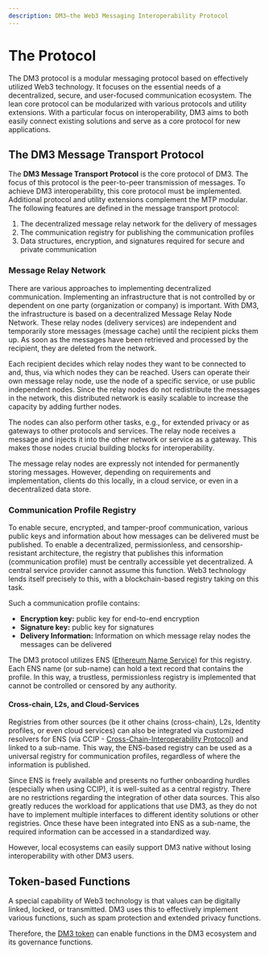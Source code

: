 ```yaml
---
description: DM3—the Web3 Messaging Interoperability Protocol
---
```


# The Protocol

The DM3 protocol is a modular messaging protocol based on effectively utilized Web3 technology. It focuses on the essential needs of a decentralized, secure, and user-focused communication ecosystem. The lean core protocol can be modularized with various protocols and utility extensions. With a particular focus on interoperability, DM3 aims to both easily connect existing solutions and serve as a core protocol for new applications.

## The DM3 Message Transport Protocol

The **DM3 Message Transport Protocol** is the core protocol of DM3. The focus of this protocol is the peer-to-peer transmission of messages. To achieve DM3 interoperability, this core protocol must be implemented. Additional protocol and utility extensions complement the MTP modular. The following features are defined in the message transport protocol:

1. The decentralized message relay network for the delivery of messages
2. The communication registry for publishing the communication profiles
3. Data structures, encryption, and signatures required for secure and private communication

### **Message Relay Network**

There are various approaches to implementing decentralized communication. Implementing an infrastructure that is not controlled by or dependent on one party (organization or company) is important. With DM3, the infrastructure is based on a decentralized Message Relay Node Network. These relay nodes (delivery services) are independent and temporarily store messages (message cache) until the recipient picks them up. As soon as the messages have been retrieved and processed by the recipient, they are deleted from the network.

Each recipient decides which relay nodes they want to be connected to and, thus, via which nodes they can be reached. Users can operate their own message relay node, use the node of a specific service, or use public independent nodes. Since the relay nodes do not redistribute the messages in the network, this distributed network is easily scalable to increase the capacity by adding further nodes.

The nodes can also perform other tasks, e.g., for extended privacy or as gateways to other protocols and services. The relay node receives a message and injects it into the other network or service as a gateway. This makes those nodes crucial building blocks for interoperability.

The message relay nodes are expressly not intended for permanently storing messages. However, depending on requirements and implementation, clients do this locally, in a cloud service, or even in a decentralized data store.

### **Communication Profile Registry**

To enable secure, encrypted, and tamper-proof communication, various public keys and information about how messages can be delivered must be published. To enable a decentralized, permissionless, and censorship-resistant architecture, the registry that publishes this information (communication profile) must be centrally accessible yet decentralized. A central service provider cannot assume this function. Web3 technology lends itself precisely to this, with a blockchain-based registry taking on this task.

Such a communication profile contains:

* **Encryption key:** public key for end-to-end encryption
* **Signature key:** public key for signatures
* **Delivery Information:** Information on which message relay nodes the messages can be delivered

The DM3 protocol utilizes ENS ([Ethereum Name Service](https://ens.domains)) for this registry. Each ENS name (or sub-name) can hold a text record that contains the profile. In this way, a trustless, permissionless registry is implemented that cannot be controlled or censored by any authority.

#### **Cross-chain, L2s, and Cloud-Services**

Registries from other sources (be it other chains (cross-chain), L2s, Identity profiles, or even cloud services) can also be integrated via customized resolvers for ENS (via CCIP - [Cross-Chain-Interoperability Protocol](https://chain.link/cross-chain)) and linked to a sub-name. This way, the ENS-based registry can be used as a universal registry for communication profiles, regardless of where the information is published.

Since ENS is freely available and presents no further onboarding hurdles (especially when using CCIP), it is well-suited as a central registry. There are no restrictions regarding the integration of other data sources. This also greatly reduces the workload for applications that use DM3, as they do not have to implement multiple interfaces to different identity solutions or other registries. Once these have been integrated into ENS as a sub-name, the required information can be accessed in a standardized way.&#x20;

However, local ecosystems can easily support DM3 native without losing interoperability with other DM3 users.

## **Token-based Functions**

A special capability of Web3 technology is that values can be digitally linked, locked, or transmitted. DM3 uses this to effectively implement various functions, such as spam protection and extended privacy functions.

Therefore, the [DM3 token](../../dm3-token/token.md) can enable functions in the DM3 ecosystem and its governance functions.

